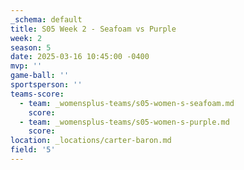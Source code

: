 ```yaml
---
_schema: default
title: S05 Week 2 - Seafoam vs Purple
week: 2
season: 5
date: 2025-03-16 10:45:00 -0400
mvp: ''
game-ball: ''
sportsperson: ''
teams-score:
  - team: _womensplus-teams/s05-women-s-seafoam.md
    score:
  - team: _womensplus-teams/s05-women-s-purple.md
    score:
location: _locations/carter-baron.md
field: '5'
---
```

